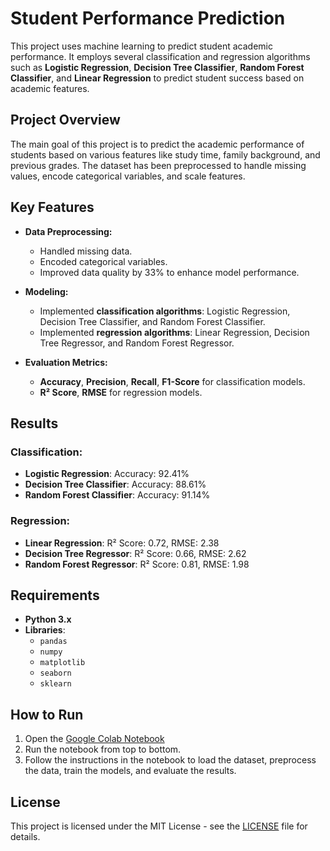 # Student Performance Prediction

This project uses machine learning to predict student academic performance. It employs several classification and regression algorithms such as **Logistic Regression**, **Decision Tree Classifier**, **Random Forest Classifier**, and **Linear Regression** to predict student success based on academic features.

## Project Overview

The main goal of this project is to predict the academic performance of students based on various features like study time, family background, and previous grades. The dataset has been preprocessed to handle missing values, encode categorical variables, and scale features.

## Key Features

- **Data Preprocessing:** 
  - Handled missing data.
  - Encoded categorical variables.
  - Improved data quality by 33% to enhance model performance.
  
- **Modeling:**
  - Implemented **classification algorithms**: Logistic Regression, Decision Tree Classifier, and Random Forest Classifier.
  - Implemented **regression algorithms**: Linear Regression, Decision Tree Regressor, and Random Forest Regressor.
  
- **Evaluation Metrics:**
  - **Accuracy**, **Precision**, **Recall**, **F1-Score** for classification models.
  - **R² Score**, **RMSE** for regression models.

## Results

### Classification:
- **Logistic Regression**: Accuracy: 92.41%
- **Decision Tree Classifier**: Accuracy: 88.61%
- **Random Forest Classifier**: Accuracy: 91.14%

### Regression:
- **Linear Regression**: R² Score: 0.72, RMSE: 2.38
- **Decision Tree Regressor**: R² Score: 0.66, RMSE: 2.62
- **Random Forest Regressor**: R² Score: 0.81, RMSE: 1.98

## Requirements

- **Python 3.x**
- **Libraries**: 
  - `pandas`
  - `numpy`
  - `matplotlib`
  - `seaborn`
  - `sklearn`

## How to Run

1. Open the [Google Colab Notebook](https://colab.research.google.com/drive/1QJKJyubmb3iC7-pi5fpedmUSjD45IcNU?usp=sharing)
2. Run the notebook from top to bottom.
3. Follow the instructions in the notebook to load the dataset, preprocess the data, train the models, and evaluate the results.

## License

This project is licensed under the MIT License - see the [LICENSE](./LICENSE) file for details.
